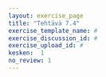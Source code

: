 ```yaml
---
layout: exercise_page
title: "Tehtävä 7.4"
exercise_template_name: #
exercise_discussion_id: #
exercise_upload_id: #
kesken:  1
no_review: 1
---
```

